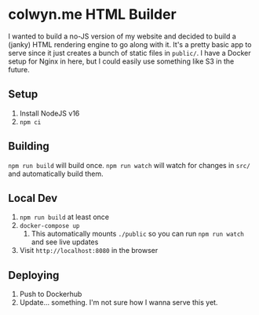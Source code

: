 # colwyn.me HTML Builder

I wanted to build a no-JS version of my website and decided to build a (janky) HTML rendering engine to go along with
it. It's a pretty basic app to serve since it just creates a bunch of static files in `public/`. I have a Docker setup
for Nginx in here, but I could easily use something like S3 in the future.

## Setup

1. Install NodeJS v16
2. `npm ci`

## Building

`npm run build` will build once. `npm run watch` will watch for changes in `src/` and automatically build them.

## Local Dev

1. `npm run build` at least once
2. `docker-compose up`
   1. This automatically mounts `./public` so you can run `npm run watch` and see live updates
3. Visit `http://localhost:8080` in the browser

## Deploying

1. Push to Dockerhub
2. Update... something. I'm not sure how I wanna serve this yet.
